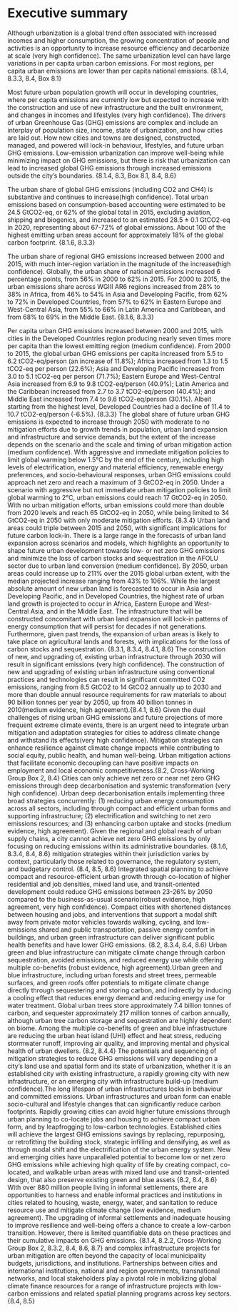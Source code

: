 # Executive summary
Although urbanization is a global trend often associated with increased incomes and higher consumption, the growing concentration of people and activities is an opportunity to increase resource efficiency and decarbonize at scale (very high confidence). The same urbanization level can have large variations in per capita urban carbon emissions. For most regions, per capita urban emissions are lower than per capita national emissions. {8.1.4, 8.3.3, 8.4, Box 8.1}

Most future urban population growth will occur in developing countries, where per capita emissions are currently low but expected to increase with the construction and use of new infrastructure and the built environment, and changes in incomes and lifestyles (very high confidence). The drivers of urban Greenhouse Gas (GHG) emissions are complex and include an interplay of population size, income, state of urbanization, and how cities are laid out. How new cities and towns are designed, constructed, managed, and powered will lock-in behaviour, lifestyles, and future urban GHG emissions. Low-emission urbanization can improve well-being while minimizing impact on GHG emissions, but there is risk that urbanization can lead to increased global GHG emissions through increased emissions outside the city’s boundaries. {8.1.4, 8.3, Box 8.1, 8.4, 8.6}

The urban share of global GHG emissions (including CO2 and CH4) is substantive and continues to increase(high confidence). Total urban emissions based on consumption-based accounting were estimated to be 24.5 GtCO2-eq, or 62% of the global total in 2015, excluding aviation, shipping and biogenics, and increased to an estimated 28.5 ± 0.1 GtCO2-eq in 2020, representing about 67-72% of global emissions. About 100 of the highest emitting urban areas account for approximately 18% of the global carbon footprint. {8.1.6, 8.3.3}

The urban share of regional GHG emissions increased between 2000 and 2015, with much inter-region variation in the magnitude of the increase(high confidence). Globally, the urban share of national emissions increased 6 percentage points, from 56% in 2000 to 62% in 2015. For 2000 to 2015, the urban emissions share across WGIII AR6 regions increased from 28% to 38% in Africa, from 46% to 54% in Asia and Developing Pacific, from 62% to 72% in Developed Countries, from 57% to 62% in Eastern Europe and West-Central Asia, from 55% to 66% in Latin America and Caribbean, and from 68% to 69% in the Middle East. {8.1.6, 8.3.3}

Per capita urban GHG emissions increased between 2000 and 2015, with cities in the Developed Countries region producing nearly seven times more per capita than the lowest emitting region (medium confidence). From 2000 to 2015, the global urban GHG emissions per capita increased from 5.5 to 6.2 tCO2-eq/person (an increase of 11.8%); Africa increased from 1.3 to 1.5 tCO2-eq per person (22.6%); Asia and Developing Pacific increased from 3.0 to 5.1 tCO2-eq per person (71.7%); Eastern Europe and West-Central Asia increased from 6.9 to 9.8 tCO2-eq/person (40.9%); Latin America and the Caribbean increased from 2.7 to 3.7 tCO2-eq/person (40.4%); and Middle East increased from 7.4 to 9.6 tCO2-eq/person (30.1%). Albeit starting from the highest level, Developed Countries had a decline of 11.4 to 10.7 tCO2-eq/person (-6.5%). {8.3.3}
The global share of future urban GHG emissions is expected to increase through 2050 with moderate to no mitigation efforts due to growth trends in population, urban land expansion and infrastructure and service demands, but the extent of the increase depends on the scenario and the scale and timing of urban mitigation action (medium confidence). With aggressive and immediate mitigation policies to limit global warming below 1.5°C by the end of the century, including high levels of electrification, energy and material efficiency, renewable energy preferences, and socio-behavioural responses, urban GHG emissions could approach net zero and reach a maximum of 3 GtCO2-eq in 2050.
Under a scenario with aggressive but not immediate urban mitigation policies to limit global warming to 2°C, urban emissions could reach 17 GtCO2-eq in 2050. With no urban mitigation efforts, urban emissions could more than double from 2020 levels and reach 65 GtCO2-eq in 2050, while being limited to 34 GtCO2-eq in 2050 with only moderate mitigation efforts. {8.3.4}
Urban land areas could triple between 2015 and 2050, with significant implications for future carbon lock-in. There is a large range in the forecasts of urban land expansion across scenarios and models, which highlights an opportunity to shape future urban development towards low- or net zero GHG emissions and minimize the loss of carbon stocks and sequestration in the AFOLU sector due to urban land conversion (medium confidence). By 2050, urban areas could increase up to 211% over the 2015 global urban extent, with the median projected increase ranging from 43% to 106%. While the largest absolute amount of new urban land is forecasted to occur in Asia and Developing Pacific, and in Developed Countries, the highest rate of urban land growth is projected to occur in Africa, Eastern Europe and West-Central Asia, and in the Middle East. The infrastructure that will be constructed concomitant with urban land expansion will lock-in patterns of energy consumption that will persist for decades if not generations. Furthermore, given past trends, the expansion of urban areas is likely to take place on agricultural lands and forests, with implications for the loss of carbon stocks and sequestration. {8.3.1, 8.3.4, 8.4.1, 8.6}
The construction of new, and upgrading of, existing urban infrastructure through 2030 will result in significant emissions (very high confidence). The construction of new and upgrading of existing urban infrastructure using conventional practices and technologies can result in significant committed CO2 emissions, ranging from 8.5 GtCO2 to 14 GtCO2 annually up to 2030 and more than double annual resource requirements for raw materials to about 90 billion tonnes per year by 2050, up from 40 billion tonnes in 2010(medium evidence, high agreement).{8.4.1, 8.6}
Given the dual challenges of rising urban GHG emissions and future projections of more frequent extreme climate events, there is an urgent need to integrate urban mitigation and adaptation strategies for cities to address climate change and withstand its effects(very high confidence). Mitigation strategies can enhance resilience against climate change impacts while contributing to social equity, public health, and human well-being. Urban mitigation actions that facilitate economic decoupling can have positive impacts on employment and local economic competitiveness.{8.2, Cross-Working Group Box 2, 8.4}
Cities can only achieve net zero or near net zero GHG emissions through deep decarbonisation and systemic transformation (very high confidence). Urban deep decarbonisation entails implementing three broad strategies concurrently: (1) reducing urban energy consumption across all sectors, including through compact and efficient urban forms and supporting infrastructure; (2) electrification and switching to net zero emissions resources; and (3) enhancing carbon uptake and stocks (medium evidence, high agreement). Given the regional and global reach of urban supply chains, a city cannot achieve net zero GHG emissions by only focusing on reducing emissions within its administrative boundaries. {8.1.6, 8.3.4, 8.4, 8.6}
mitigation strategies within their jurisdiction varies by context, particularly those related to governance, the regulatory system, and budgetary control. {8.4, 8.5, 8.6}
Integrated spatial planning to achieve compact and resource-efficient urban growth through co-location of higher residential and job densities, mixed land use, and transit-oriented development could reduce GHG emissions between 23-26% by 2050 compared to the business-as-usual scenario(robust evidence, high agreement, very high confidence). Compact cities with shortened distances between housing and jobs, and interventions that support a modal shift away from private motor vehicles towards walking, cycling, and low-emissions shared and public transportation, passive energy comfort in buildings, and urban green infrastructure can deliver significant public health benefits and have lower GHG emissions. {8.2, 8.3.4, 8.4, 8.6}
Urban green and blue infrastructure can mitigate climate change through carbon sequestration, avoided emissions, and reduced energy use while offering multiple co-benefits (robust evidence, high agreement).Urban green and blue infrastructure, including urban forests and street trees, permeable surfaces, and green roofs offer potentials to mitigate climate change directly through sequestering and storing carbon, and indirectly by inducing a cooling effect that reduces energy demand and reducing energy use for water treatment. Global urban trees store approximately 7.4 billion tonnes of carbon, and sequester approximately 217 million tonnes of carbon annually, although urban tree carbon storage and sequestration are highly dependent on biome. Among the multiple co-benefits of green and blue infrastructure are reducing the urban heat island (UHI) effect and heat stress, reducing stormwater runoff, improving air quality, and improving mental and physical health of urban dwellers. {8.2, 8.4.4}
The potentials and sequencing of mitigation strategies to reduce GHG emissions will vary depending on a city’s land use and spatial form and its state of urbanization, whether it is an established city with existing infrastructure, a rapidly growing city with new infrastructure, or an emerging city with infrastructure build-up (medium confidence).The long lifespan of urban infrastructures locks in behaviour and committed emissions. Urban infrastructures and urban form can enable socio-cultural and lifestyle changes that can significantly reduce carbon footprints. Rapidly growing cities can avoid higher future emissions through urban planning to co-locate jobs and housing to achieve compact urban form, and by leapfrogging to low-carbon technologies. Established cities will achieve the largest GHG emissions savings by replacing, repurposing, or retrofitting the building stock, strategic infilling and densifying, as well as through modal shift and the electrification of the urban energy system. New and emerging cities have unparalleled potential to become low or net zero GHG emissions while achieving high quality of life by creating compact, co-located, and walkable urban areas with mixed land use and transit-oriented design, that also preserve existing green and blue assets {8.2, 8.4, 8.6}
With over 880 million people living in informal settlements, there are opportunities to harness and enable informal practices and institutions in cities related to housing, waste, energy, water, and sanitation to reduce resource use and mitigate climate change (low evidence, medium agreement). The upgrading of informal settlements and inadequate housing to improve resilience and well-being offers a chance to create a low-carbon transition. However, there is limited quantifiable data on these practices and their cumulative impacts on GHG emissions. {8.1.4, 8.2.2, Cross-Working Group Box 2, 8.3.2, 8.4, 8.6, 8.7}
and complex infrastructure projects for urban mitigation are often beyond the capacity of local municipality budgets, jurisdictions, and institutions. Partnerships between cities and international institutions, national and region governments, transnational networks, and local stakeholders play a pivotal role in mobilizing global climate finance resources for a range of infrastructure projects with low-carbon emissions and related spatial planning programs across key sectors. {8.4, 8.5}
